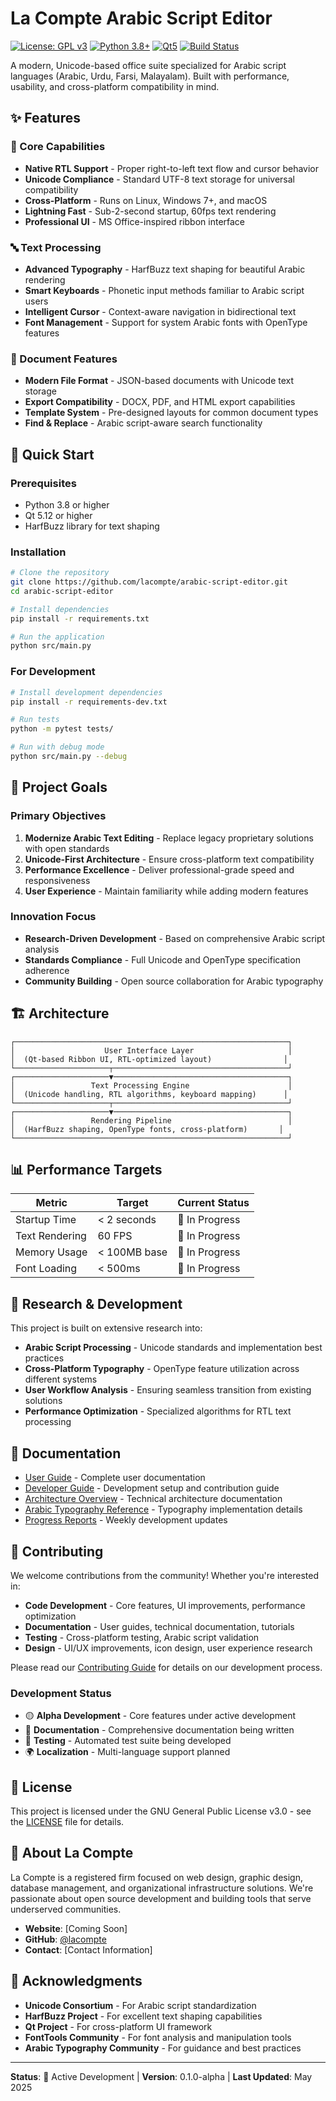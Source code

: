 # La Compte Arabic Script Editor

[![License: GPL v3](https://img.shields.io/badge/License-GPLv3-blue.svg)](https://www.gnu.org/licenses/gpl-3.0)
[![Python 3.8+](https://img.shields.io/badge/python-3.8+-blue.svg)](https://www.python.org/downloads/)
[![Qt5](https://img.shields.io/badge/Qt-5.12+-green.svg)](https://qt.io/)
[![Build Status](https://img.shields.io/badge/build-in%20progress-yellow.svg)]()

A modern, Unicode-based office suite specialized for Arabic script languages (Arabic, Urdu, Farsi, Malayalam). Built with performance, usability, and cross-platform compatibility in mind.

## ✨ Features

### 🎯 Core Capabilities
- **Native RTL Support** - Proper right-to-left text flow and cursor behavior
- **Unicode Compliance** - Standard UTF-8 text storage for universal compatibility
- **Cross-Platform** - Runs on Linux, Windows 7+, and macOS
- **Lightning Fast** - Sub-2-second startup, 60fps text rendering
- **Professional UI** - MS Office-inspired ribbon interface

### 🔤 Text Processing
- **Advanced Typography** - HarfBuzz text shaping for beautiful Arabic rendering
- **Smart Keyboards** - Phonetic input methods familiar to Arabic script users
- **Intelligent Cursor** - Context-aware navigation in bidirectional text
- **Font Management** - Support for system Arabic fonts with OpenType features

### 📄 Document Features
- **Modern File Format** - JSON-based documents with Unicode text storage
- **Export Compatibility** - DOCX, PDF, and HTML export capabilities
- **Template System** - Pre-designed layouts for common document types
- **Find & Replace** - Arabic script-aware search functionality

## 🚀 Quick Start

### Prerequisites
- Python 3.8 or higher
- Qt 5.12 or higher
- HarfBuzz library for text shaping

### Installation

```bash
# Clone the repository
git clone https://github.com/lacompte/arabic-script-editor.git
cd arabic-script-editor

# Install dependencies
pip install -r requirements.txt

# Run the application
python src/main.py
```

### For Development
```bash
# Install development dependencies
pip install -r requirements-dev.txt

# Run tests
python -m pytest tests/

# Run with debug mode
python src/main.py --debug
```

## 🎯 Project Goals

### Primary Objectives
1. **Modernize Arabic Text Editing** - Replace legacy proprietary solutions with open standards
2. **Unicode-First Architecture** - Ensure cross-platform text compatibility
3. **Performance Excellence** - Deliver professional-grade speed and responsiveness
4. **User Experience** - Maintain familiarity while adding modern features

### Innovation Focus
- **Research-Driven Development** - Based on comprehensive Arabic script analysis
- **Standards Compliance** - Full Unicode and OpenType specification adherence
- **Community Building** - Open source collaboration for Arabic typography

## 🏗️ Architecture

```
┌─────────────────────────────────────────────────────────────┐
│                    User Interface Layer                     │
│  (Qt-based Ribbon UI, RTL-optimized layout)                │
└─────────────────────┬───────────────────────────────────────┘
┌─────────────────────▼───────────────────────────────────────┐
│                 Text Processing Engine                      │
│  (Unicode handling, RTL algorithms, keyboard mapping)      │
└─────────────────────┬───────────────────────────────────────┘
┌─────────────────────▼───────────────────────────────────────┐
│                 Rendering Pipeline                          │
│  (HarfBuzz shaping, OpenType fonts, cross-platform)       │
└─────────────────────────────────────────────────────────────┘
```

## 📊 Performance Targets

| Metric | Target | Current Status |
|--------|---------|----------------|
| Startup Time | < 2 seconds | 🎯 In Progress |
| Text Rendering | 60 FPS | 🎯 In Progress |
| Memory Usage | < 100MB base | 🎯 In Progress |
| Font Loading | < 500ms | 🎯 In Progress |

## 🔬 Research & Development

This project is built on extensive research into:
- **Arabic Script Processing** - Unicode standards and implementation best practices
- **Cross-Platform Typography** - OpenType feature utilization across different systems
- **User Workflow Analysis** - Ensuring seamless transition from existing solutions
- **Performance Optimization** - Specialized algorithms for RTL text processing

## 📖 Documentation

- [User Guide](docs/user-guide.md) - Complete user documentation
- [Developer Guide](docs/developer-guide.md) - Development setup and contribution guide
- [Architecture Overview](docs/architecture.md) - Technical architecture documentation
- [Arabic Typography Reference](docs/arabic-typography.md) - Typography implementation details
- [Progress Reports](docs/progress-reports/) - Weekly development updates

## 🤝 Contributing

We welcome contributions from the community! Whether you're interested in:
- **Code Development** - Core features, UI improvements, performance optimization
- **Documentation** - User guides, technical documentation, tutorials
- **Testing** - Cross-platform testing, Arabic script validation
- **Design** - UI/UX improvements, icon design, user experience research

Please read our [Contributing Guide](CONTRIBUTING.md) for details on our development process.

### Development Status
- 🟡 **Alpha Development** - Core features under active development
- 📝 **Documentation** - Comprehensive documentation being written
- 🧪 **Testing** - Automated test suite being developed
- 🌍 **Localization** - Multi-language support planned

## 📜 License

This project is licensed under the GNU General Public License v3.0 - see the [LICENSE](LICENSE) file for details.

## 🏢 About La Compte

La Compte is a registered firm focused on web design, graphic design, database management, and organizational infrastructure solutions. We're passionate about open source development and building tools that serve underserved communities.

- **Website**: [Coming Soon]
- **GitHub**: [@lacompte](https://github.com/lacompte)
- **Contact**: [Contact Information]

## 🌟 Acknowledgments

- **Unicode Consortium** - For Arabic script standardization
- **HarfBuzz Project** - For excellent text shaping capabilities
- **Qt Project** - For cross-platform UI framework
- **FontTools Community** - For font analysis and manipulation tools
- **Arabic Typography Community** - For guidance and best practices

---

**Status**: 🚧 Active Development | **Version**: 0.1.0-alpha | **Last Updated**: May 2025
